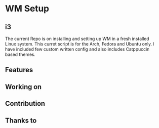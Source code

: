 # WM Setup

## i3

The current Repo is on installing and setting up WM in a fresh installed Linux system. This curret script is for the Arch, Fedora and Ubuntu only. I have included few custom written config and also includes Catppuccin based themes.

## Features

## Working on 

## Contribution

## Thanks to 